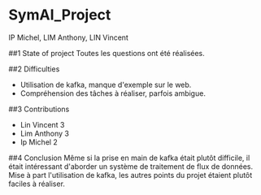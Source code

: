 # SymAI_Project

IP Michel, LIM Anthony, LIN Vincent

##1 State of project
Toutes les questions ont été réalisées.

##2 Difficulties
- Utilisation de kafka, manque d'exemple sur le web.
- Compréhension des tâches à réaliser, parfois ambigue.

##3 Contributions
- Lin Vincent 3
- Lim Anthony 3
- Ip Michel 2

##4 Conclusion
Même si la prise en main de kafka était plutôt difficile, 
il était intéressant d'aborder un système de traitement de flux de données.
Mise à part l'utilisation de kafka, les autres points du projet étaient plutôt faciles à réaliser.

